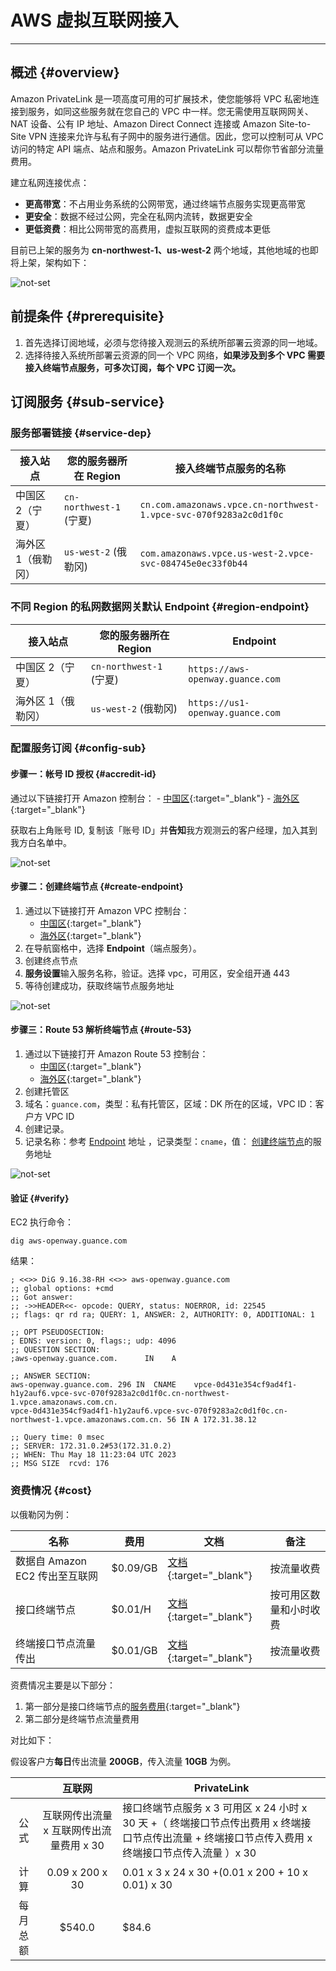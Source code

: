 # AWS 虚拟互联网接入

---

## 概述 {#overview}

Amazon PrivateLink 是一项高度可用的可扩展技术，使您能够将 VPC 私密地连接到服务，如同这些服务就在您自己的 VPC 中一样。您无需使用互联网网关、NAT 设备、公有 IP 地址、Amazon Direct Connect 连接或 Amazon Site-to-Site VPN 连接来允许与私有子网中的服务进行通信。因此，您可以控制可从 VPC 访问的特定 API 端点、站点和服务。Amazon PrivateLink 可以帮你节省部分流量费用。

建立私网连接优点：

- **更高带宽**：不占用业务系统的公网带宽，通过终端节点服务实现更高带宽
- **更安全**：数据不经过公网，完全在私网内流转，数据更安全
- **更低资费**：相比公网带宽的高费用，虚拟互联网的资费成本更低

目前已上架的服务为 **cn-northwest-1、us-west-2** 两个地域，其他地域的也即将上架，架构如下：

![not-set](https://static.guance.com/images/datakit/aws_privatelink.png)

## 前提条件 {#prerequisite}

1. 首先选择订阅地域，必须与您待接入观测云的系统所部署云资源的同一地域。
1. 选择待接入系统所部署云资源的同一个 VPC 网络，**如果涉及到多个 VPC 需要接入终端节点服务，可多次订阅，每个 VPC 订阅一次。**

## 订阅服务 {#sub-service}

### 服务部署链接 {#service-dep}

| **接入站点**      | **您的服务器所在 Region** | **接入终端节点服务的名称**                         |
| --------          | ----------------------    | -----------                          |
| 中国区 2（宁夏）  | `cn-northwest-1` (宁夏)   | `cn.com.amazonaws.vpce.cn-northwest-1.vpce-svc-070f9283a2c0d1f0c` |
| 海外区 1（俄勒冈）  | `us-west-2` (俄勒冈)     |  `com.amazonaws.vpce.us-west-2.vpce-svc-084745e0ec33f0b44` |

### 不同 Region 的私网数据网关默认 Endpoint {#region-endpoint}

| **接入站点**      | **您的服务器所在 Region** | **Endpoint**                         |
| --------          | ----------------------    | -----------                          |
| 中国区 2（宁夏）  | `cn-northwest-1` (宁夏)   | `https://aws-openway.guance.com`         |
| 海外区 1（俄勒冈）  |  `us-west-2` (俄勒冈)          | `https://us1-openway.guance.com` |

### 配置服务订阅 {#config-sub}

#### 步骤一：帐号 ID 授权 {#accredit-id}

通过以下链接打开 Amazon  控制台：
    - [中国区](https://console.amazonaws.cn/console/home){:target="_blank"}
    - [海外区](https://console.aws.amazon.com/console/home){:target="_blank"}

获取右上角账号 ID, 复制该「账号 ID」并**告知**我方观测云的客户经理，加入其到我方白名单中。

![not-set](https://static.guance.com/images/datakit/aws_privatelink_id.png)

#### 步骤二：创建终端节点 {#create-endpoint}

1. 通过以下链接打开 Amazon VPC 控制台：
    - [中国区](https://console.amazonaws.cn/vpc/){:target="_blank"}
    - [海外区](https://console.amazonaws.cn/vpc/){:target="_blank"}
1. 在导航窗格中，选择 **Endpoint**（端点服务）。
1. 创建终点节点
1. **服务设置**输入服务名称，验证。选择 vpc，可用区，安全组开通 443
1. 等待创建成功，获取终端节点服务地址

![not-set](https://static.guance.com/images/datakit/aws-privatelink-dns.png)

#### 步骤三：Route 53 解析终端节点 {#route-53}

1. 通过以下链接打开 Amazon Route 53 控制台：
    - [中国区](https://console.amazonaws.cn/route53/v2/hostedzones/){:target="_blank"}
    - [海外区](https://console.aws.amazon.com/route53/v2/hostedzones/){:target="_blank"}
1. 创建托管区
1. 域名：`guance.com`，类型：私有托管区，区域：DK 所在的区域，VPC ID：客户方 VPC ID
1. 创建记录。
1. 记录名称：参考 [Endpoint](aws-access.md#region-endpoint) 地址 ，记录类型：`cname`，值： [创建终端节点](aws-access.md#create-endpoint)的服务地址

![not-set](https://static.guance.com/images/datakit/aws_privatelink_route53.png)

#### 验证 {#verify}

EC2 执行命令：

```shell
dig aws-openway.guance.com
```

结果：

```shell
; <<>> DiG 9.16.38-RH <<>> aws-openway.guance.com
;; global options: +cmd
;; Got answer:
;; ->>HEADER<<- opcode: QUERY, status: NOERROR, id: 22545
;; flags: qr rd ra; QUERY: 1, ANSWER: 2, AUTHORITY: 0, ADDITIONAL: 1

;; OPT PSEUDOSECTION:
; EDNS: version: 0, flags:; udp: 4096
;; QUESTION SECTION:
;aws-openway.guance.com.      IN    A

;; ANSWER SECTION:
aws-openway.guance.com. 296 IN  CNAME    vpce-0d431e354cf9ad4f1-h1y2auf6.vpce-svc-070f9283a2c0d1f0c.cn-northwest-1.vpce.amazonaws.com.cn.
vpce-0d431e354cf9ad4f1-h1y2auf6.vpce-svc-070f9283a2c0d1f0c.cn-northwest-1.vpce.amazonaws.com.cn. 56 IN A 172.31.38.12

;; Query time: 0 msec
;; SERVER: 172.31.0.2#53(172.31.0.2)
;; WHEN: Thu May 18 11:23:04 UTC 2023
;; MSG SIZE  rcvd: 176
```

### 资费情况 {#cost}

以俄勒冈为例：

| 名称                                                         | 费用     | 文档                                                         | 备注                   |
| ------------------------------------------------------------ | -------- | ------------------------------------------------------------ | ---------------------- |
| 数据自 Amazon EC2  传出至互联网                              | $0.09/GB | [文档](https://aws.amazon.com/cn/ec2/pricing/on-demand/#Data_Transfer){:target="_blank"} | 按流量收费             |
| 接口终端节点                                                 | $0.01/H  | [文档](https://aws.amazon.com/cn/privatelink/pricing/?nc1=h_ls){:target="_blank"} | 按可用区数量和小时收费 |
| 终端接口节点流量传出                                         | $0.01/GB | [文档](https://aws.amazon.com/cn/privatelink/pricing/?nc1=h_ls){:target="_blank"} | 按流量收费    |

资费情况主要是以下部分：

1. 第一部分是接口终端节点的[服务费用](https://aws.amazon.com/cn/privatelink/pricing/?nc1=h_ls){:target="_blank"}
1. 第二部分是终端节点流量费用

对比如下：

假设客户方**每日**传出流量 **200GB**，传入流量 **10GB** 为例。

|          |           互联网           | PrivateLink                                                  |
| :------: | :------------------------: | ------------------------------------------------------------ |
|   公式   | 互联网传出流量 x 互联网传出流量费用 x 30 | 接口终端节点服务 x 3 可用区 x 24 小时 x 30 天 +（ 终端接口节点传出费用 x 终端接口节点传出流量 + 终端接口节点传入费用 x 终端接口节点传入流量 ）x 30 |
|   计算   |       0.09 x 200 x 30       | 0.01 x 3 x 24 x 30 +(0.01 x 200  + 10 x 0.01) x 30 |
| 每月总额 |           $540.0           | $84.6 |

